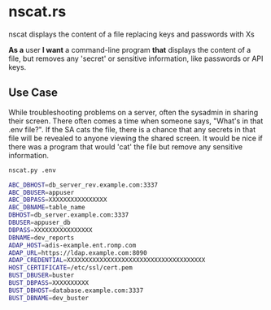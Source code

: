 # nscat.rs

nscat displays the content of a file replacing keys and passwords with Xs

**As a** user **I want** a command-line program **that** displays the content of a file, but removes any 'secret' or sensitive information, like passwords or API keys.

## Use Case

While troubleshooting problems on a server, often the sysadmin in sharing their screen. There often comes a time when someone says, "What's in that .env file?". If the SA cats the file, there is a chance that any secrets in that file will be revealed to anyone viewing the shared screen. It would be nice if there was a program that would 'cat' the file but remove any sensitive information. 

```bash
nscat.py .env

ABC_DBHOST=db_server_rev.example.com:3337
ABC_DBUSER=appuser
ABC_DBPASS=XXXXXXXXXXXXXXXX
ABC_DBNAME=table_name
DBHOST=db_server.example.com:3337
DBUSER=appuser_db
DBPASS=XXXXXXXXXXXXXXXX
DBNAME=dev_reports
ADAP_HOST=adis-example.ent.romp.com
ADAP_URL=https://ldap.example.com:8090
ADAP_CREDENTIAL=XXXXXXXXXXXXXXXXXXXXXXXXXXXXXXXXXXXXXX
HOST_CERTIFICATE=/etc/ssl/cert.pem
BUST_DBUSER=buster
BUST_DBPASS=XXXXXXXXXX
BUST_DBHOST=database.example.com:3337
BUST_DBNAME=dev_buster
```

